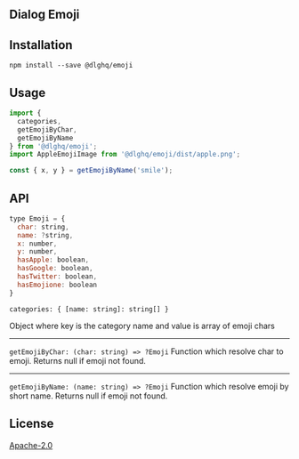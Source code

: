 Dialog Emoji
------------

Installation
------------

```
npm install --save @dlghq/emoji
```

Usage
-----

```js
import {
  categories,
  getEmojiByChar,
  getEmojiByName
} from '@dlghq/emoji';
import AppleEmojiImage from '@dlghq/emoji/dist/apple.png';

const { x, y } = getEmojiByName('smile');
```

API
---

```js
type Emoji = {
  char: string,
  name: ?string,
  x: number,
  y: number,
  hasApple: boolean,
  hasGoogle: boolean,
  hasTwitter: boolean,
  hasEmojione: boolean
}
```

`categories: { [name: string]: string[] }`

Object where key is the category name and value is array of emoji chars

---

`getEmojiByChar: (char: string) => ?Emoji`
Function which resolve char to emoji. Returns null if emoji not found.

---

`getEmojiByName: (name: string) => ?Emoji`
Function which resolve emoji by short name. Returns null if emoji not found.


License
-------
[Apache-2.0](LICENSE)

